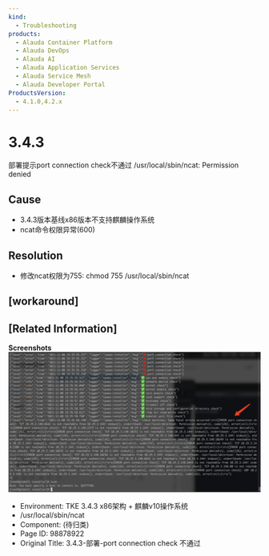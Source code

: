 ```yaml
---
kind:
  - Troubleshooting
products:
  - Alauda Container Platform
  - Alauda DevOps
  - Alauda AI
  - Alauda Application Services
  - Alauda Service Mesh
  - Alauda Developer Portal
ProductsVersion:
  - 4.1.0,4.2.x
---
```

<!-- A type of document that involves encountering a fault, diagnosing it, performing root cause analysis, and providing solutions. -->

# 3.4.3

部署提示port connection check不通过 /usr/local/sbin/ncat: Permission denied

## Cause
- 3.4.3版本基线x86版本不支持麒麟操作系统
- ncat命令权限异常(600)

## Resolution
- 修改ncat权限为755: chmod 755 /usr/local/sbin/ncat

## [workaround]

## [Related Information]
**Screenshots**
![](assets/3-4-3-bu-shu-port-connection-check-bu-tong-guo/image2021-11-18_11-30-1.png)
- Environment: TKE 3.4.3 x86架构 + 麒麟v10操作系统
- /usr/local/sbin/ncat
- Component: (待归类)
- Page ID: 98878922
- Original Title: 3.4.3-部署-port connection check 不通过
